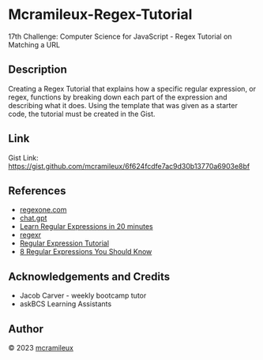 # Mcramileux-Regex-Tutorial
17th Challenge: Computer Science for JavaScript - Regex Tutorial on Matching a URL

## Description
Creating a Regex Tutorial that explains how a specific regular expression, or regex, functions by breaking down each part of the expression and describing what it does. Using the template that was given as a starter code, the tutorial must be created in the Gist.

## Link
Gist Link: https://gist.github.com/mcramileux/6f624fcdfe7ac9d30b13770a6903e8bf

## References
- [regexone.com](https://regexone.com/)
- [chat.gpt](https://chat.openai.com/)
- [Learn Regular Expressions in 20 minutes](https://www.youtube.com/watch?v=rhzKDrUiJVk)
- [regexr](https://regexr.com/)
- [Regular Expression Tutorial](https://coding-boot-camp.github.io/full-stack/computer-science/regex-tutorial)
- [8 Regular Expressions You Should Know](https://developer.aliyun.com/article/38054)

## Acknowledgements and Credits
- Jacob Carver - weekly bootcamp tutor
- askBCS Learning Assistants

## Author
© 2023 [mcramileux](https://github.com/mcramileux)

